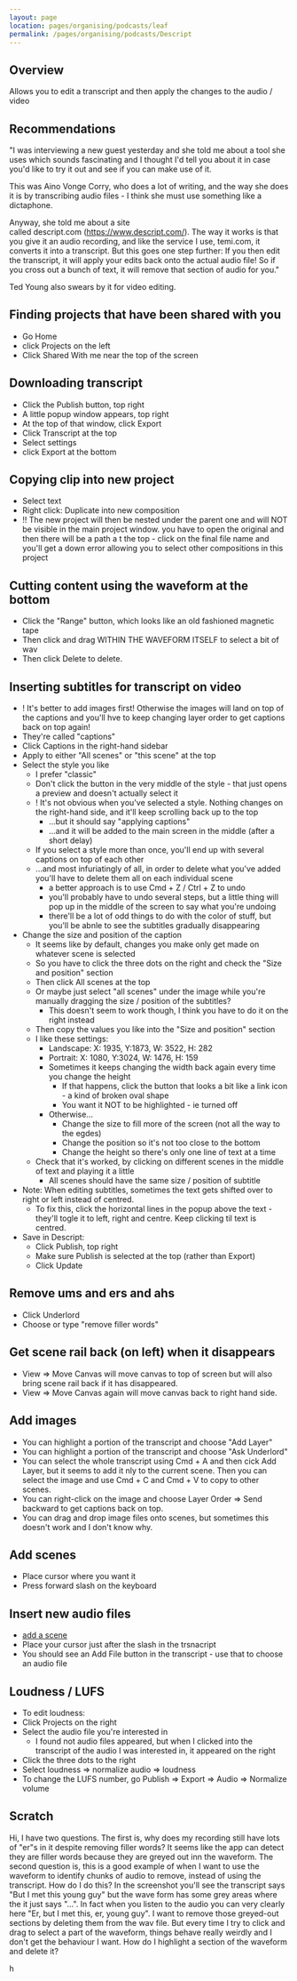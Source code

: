 ```yaml
---
layout: page
location: pages/organising/podcasts/leaf
permalink: /pages/organising/podcasts/Descript
---
```


## Overview

Allows you to edit a transcript and then apply the changes to the audio / video

## Recommendations

"I was interviewing a new guest yesterday and she told me about a tool she uses which sounds fascinating and I thought I'd tell you about it in case you'd like to try it out and see if you can make use of it.

This was Aino Vonge Corry, who does a lot of writing, and the way she does it is by transcribing audio files - I think she must use something like a dictaphone.

Anyway, she told me about a site called descript.com (https://www.descript.com/). The way it works is that you give it an audio recording, and like the service I use, temi.com, it converts it into a transcript. But this goes one step further: If you then edit the transcript, it will apply your edits back onto the actual audio file! So if you cross out a bunch of text, it will remove that section of audio for you."

Ted Young also swears by it for video editing.

## Finding projects that have been shared with you

- Go Home
- click Projects on the left
- Click Shared With me near the top of the screen

## Downloading transcript

- Click the Publish button, top right
- A little popup window appears, top right
- At the top of that window, click Export
- Click Transcript at the top
- Select settings
- click Export at the bottom

## Copying clip into new project

- Select text
- Right click: Duplicate into new composition
- !! The new project will then be nested under the parent one and will NOT be visible in the main project window. you have to open the original and then there will be a path a t the top - click on the final file name and you'll get a down error allowing you to select other compositions in this project

## Cutting content using the waveform at the bottom

- Click the "Range" button, which looks like an old fashioned magnetic tape
- Then click and drag WITHIN THE WAVEFORM ITSELF to select a bit of wav
- Then click Delete to delete. 

## Inserting subtitles for transcript on video

- ! It's better to add images first! Otherwise the images will land on top of the captions and you'll hve to keep changing layer order to get captions back on top again!
- They're called "captions"
- Click Captions in the right-hand sidebar
- Apply to either "All scenes" or "this scene" at the top
- Select the style you like
  - I prefer "classic"
  - Don't click the button in the very middle of the style - that just opens a preview and doesn't actually select it
  - ! It's not obvious when you've selected a style. Nothing changes on the right-hand side, and it'll keep scrolling back up to the top
    - ...but it should say "applying captions"
    - ...and it will be added to the main screen in the middle (after a short delay)
  - If you select a style more than once, you'll end up with several captions on top of each other
  - ...and most infuriatingly of all, in order to delete what you've added you'll have to delete them all on each individual scene
    - a better approach is to use Cmd + Z / Ctrl + Z to undo
    - you'll probably have to undo several steps, but a little thing will pop up in the middle of the screen to say what you're undoing
    - there'll be a lot of odd things to do with the color of stuff, but you'll be abnle to see the subtitles gradually disappearing
- Change the size and position of the caption 
  - It seems like by default, changes you make only get made on whatever scene is selected
  - So you have to click the three dots on the right and check the "Size and position" section 
  - Then click All scenes at the top
  - Or maybe just select "all scenes" under the image while you're manually dragging the size / position of the subtitles?
    - This doesn't seem to work though, I think you have to do it on the right instead
  - Then copy the values you like into the "Size and position" section 
  - I like these settings:
    - Landscape: X: 1935, Y:1873, W: 3522, H: 282
    - Portrait: X: 1080, Y:3024, W: 1476, H: 159
    - Sometimes it keeps changing the width back again every time you change the height 
      - If that happens, click the button that looks a bit like a link icon - a kind of broken oval shape
      - You want it NOT to be highlighted - ie turned off
    - Otherwise...
      - Change the size to fill more of the screen (not all the way to the egdes)
      - Change the position so it's not too close to the bottom
      - Change the height so there's only one line of text at a time
  - Check that it's worked, by clicking on different scenes in the middle of text and playing it a little
    - All scenes should have the same size / position of subtitle
- Note: When editing subtitles, sometimes the text gets shifted over to right or left instead of centred. 
  - To fix this, click the horizontal lines in the popup above the text - they'll togle it to left, right and centre. Keep clicking til text is centred.
- Save in Descript:
  - Click Publish, top right
  - Make sure Publish is selected at the top (rather than Export)
  - Click Update

## Remove ums and ers and ahs 

- Click Underlord
- Choose or type "remove filler words"

## Get scene rail back (on left) when it disappears

- View => Move Canvas will move canvas to top of screen but will also bring scene rail back if it has disappeared.
- View => Move Canvas again will move canvas back to right hand side.

## Add images

- You can highlight a portion of the transcript and choose "Add Layer"
- You can highlight a portion of the transcript and choose "Ask Underlord"
- You can select the whole transcript using Cmd + A and then cick Add Layer, but it seems to add it nly to the current scene. Then you can select the image and use Cmd + C and Cmd + V to copy to other scenes.
- You can right-click on the image and choose Layer Order => Send backward to get captions back on top.
- You can drag and drop image files onto scenes, but sometimes this doesn't work and I don't know why.

## Add scenes

- Place cursor where you want it
- Press forward slash on the keyboard

## Insert new audio files

- [add a scene](#add-scenes)
- Place your cursor just after the slash in the trsnacript
- You should see an Add File button in the transcript - use that to choose an audio file

## Loudness / LUFS

- To edit loudness:
- Click Projects on the right
- Select the audio file you're interested in
  - I found not audio files appeared, but when I clicked into the transcript of the audio I was interested in, it appeared on the right
- Click the three dots to the right
- Select loudness => normalize audio => loudness
- To change the LUFS number, go Publish => Export => Audio => Normalize volume

## Scratch

Hi, I have two questions. The first is, why does my recording still have lots of "er"s in it despite removing filler words? It seems like the app can detect they are filler words because they are greyed out inn the waveform.
The second question is, this is a good example of when I want to use the waveform to identify chunks of audio to remove, instead of using the transcript. How do I do this? In the screenshot you'll see the transcript says "But I met this young guy" but the wave form has some grey areas where the it just says "...". In fact when you listen to the audio you can very clearly here "Er, but I met this, er, young guy". I want to remove those greyed-out sections by deleting them from the wav file. But every time I try to click and drag to select a part of the waveform, things behave really weirdly and I don't get the behaviour I want. How do I highlight a section of the waveform and delete it?

h